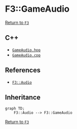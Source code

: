 # F3::GameAudio

[Return to `F3`](/docs/F3.md)

## C++

- [`GameAudio.hpp`](/c++/include/GameAudio.hpp)
- [`GameAudio.cpp`](/c++/source/GameAudio.cpp)

## References

- [`F3::Audio`](/docs/F3/Audio.md)

## Inheritance

```mermaid
graph TD;
    F3::Audio --> F3::GameAudio
```

[Return to `F3`](/docs/F3.md)